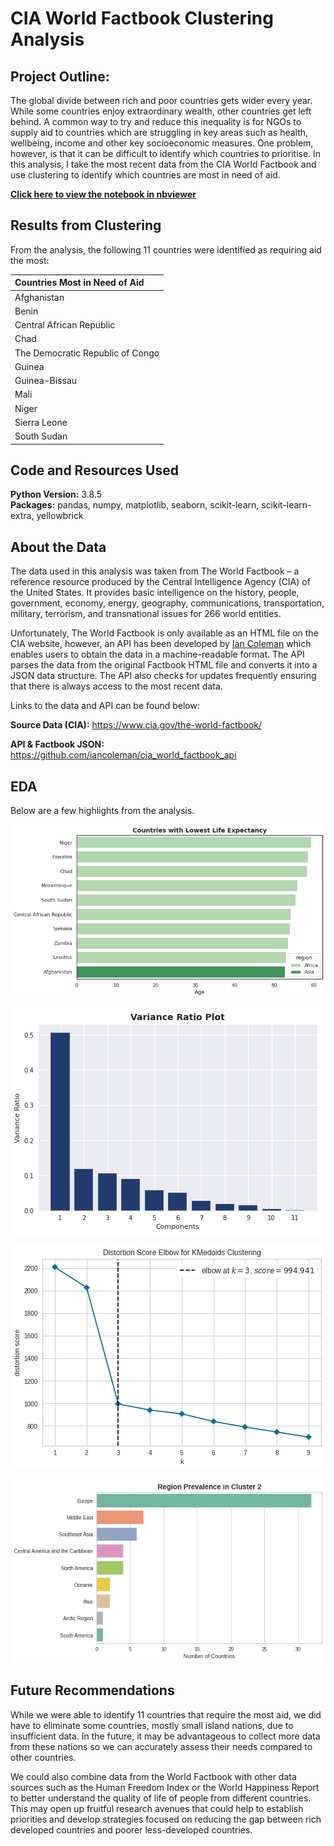 # CIA World Factbook Clustering Analysis

## Project Outline: 

The global divide between rich and poor countries gets wider every year. While some countries enjoy extraordinary wealth, other countries get left behind. A common way to try and reduce this inequality is for NGOs to supply aid to countries which are struggling in key areas such as health, wellbeing, income and other key socioeconomic measures. One problem, however, is that it can be difficult to identify which countries to prioritise. In this analysis, I take the most recent data from the CIA World Factbook and use clustering to identify which countries are most in need of aid.

[**Click here to view the notebook in nbviewer**](https://nbviewer.jupyter.org/github/dan-grant-hunter/CIA_World_Factbook/blob/main/cia_world_factbook_clustering_analysis.ipynb)

## Results from Clustering

From the analysis, the following 11 countries were identified as requiring aid the most:

| Countries Most in Need of Aid |
| :- |
| Afghanistan |
| Benin |
| Central African Republic |
| Chad |
| The Democratic Republic of Congo |
| Guinea |
| Guinea-Bissau |
| Mali |
| Niger |
| Sierra Leone |
| South Sudan |


## Code and Resources Used 
**Python Version:** 3.8.5  
**Packages:** pandas, numpy, matplotlib, seaborn, scikit-learn, scikit-learn-extra, yellowbrick

## About the Data

The data used in this analysis was taken from The World Factbook &ndash; a reference resource produced by the Central Intelligence Agency (CIA) of the United States. It provides basic intelligence on the history, people, government, economy, energy, geography, communications, transportation, military, terrorism, and transnational issues for 266 world entities.

Unfortunately, The World Factbook is only available as an HTML file on the CIA website, however, an API has been developed by [Ian Coleman](https://github.com/iancoleman) which enables users to obtain the data in a machine-readable format. The API parses the data from the original Factbook HTML file and converts it into a JSON data structure. The API also checks for updates frequently ensuring that there is always access to the most recent data.

Links to the data and API can be found below:

**Source Data (CIA):** https://www.cia.gov/the-world-factbook/

**API & Factbook JSON:** https://github.com/iancoleman/cia_world_factbook_api

## EDA

Below are a few highlights from the analysis. 

![alt text](images/CIAWF_lowest_le.png "Lowest Llife Expectancy")  

![alt text](images/CIAWF_PCA.png "Variance Ration Plot") 

![alt text](images/CIAWF_elbow.png "Elbow Method") 

![alt text](images/CIAWF_region2.png "Cluster 2 Regions") 

## Future Recommendations

While we were able to identify 11 countries that require the most aid, we did have to eliminate some countries, mostly small island nations, due to insufficient data. In the future, it may be advantageous to collect more data from these nations so we can accurately assess their needs compared to other countries. 

We could also combine data from the World Factbook with other data sources such as the Human Freedom Index or the World Happiness Report to better understand the quality of life of people from different countries. This may open up fruitful research avenues that could help to establish priorities and develop strategies focused on reducing the gap between rich developed countries and poorer less-developed countries.

